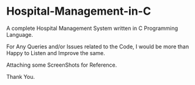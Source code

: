 # Hospital-Management-in-C

A complete Hospital Management System written in C Programming Language.

For Any Queries and/or Issues related to the Code, I would be more than Happy to Listen and Improve the same. 

Attaching some ScreenShots for Reference.

Thank You.
